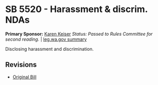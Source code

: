 # SB 5520 - Harassment & discrim. NDAs
**Primary Sponsor:** [Karen Keiser](/person/leg/karen.keiser.md)
*Status: Passed to Rules Committee for second reading.* | [leg.wa.gov summary](https://app.leg.wa.gov/billsummary?BillNumber=5520&Year=2021)

Disclosing harassment and discrimination.

## Revisions
* [Original Bill](1/)
